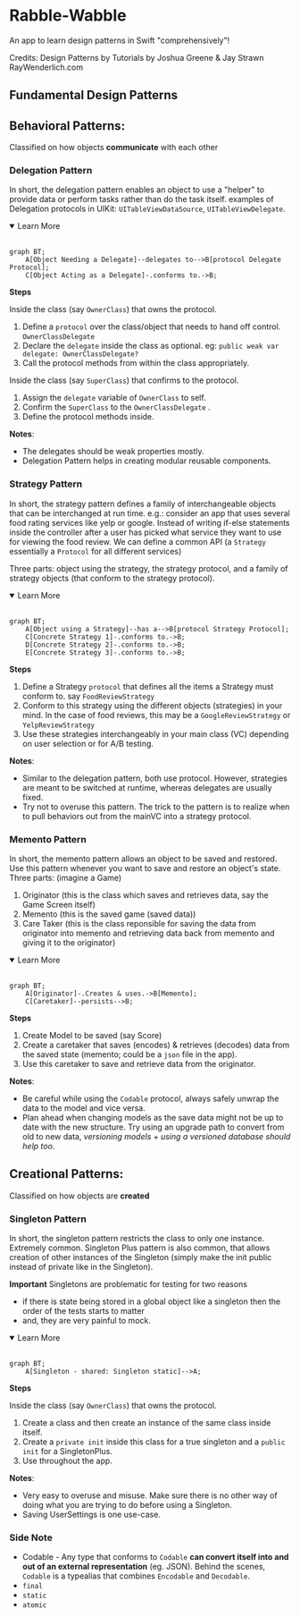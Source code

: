 # Rabble-Wabble

An app to learn design patterns in Swift "comprehensively"!

Credits: Design Patterns by Tutorials by Joshua Greene & Jay Strawn
RayWenderlich.com

## Fundamental Design Patterns


## Behavioral Patterns: 
Classified on how objects **communicate** with each other

### Delegation Pattern
In short, the delegation pattern enables an object to use a "helper" to provide data or perform tasks rather than do the task itself. examples of Delegation protocols in UIKit: `UITableViewDataSource`, `UITableViewDelegate`.

<details open>
<summary>Learn More</summary>
<br>

```mermaid
graph BT;
    A[Object Needing a Delegate]--delegates to-->B[protocol Delegate Protocol];
    C[Object Acting as a Delegate]-.conforms to.->B;
```

**Steps**

 Inside the class (say `OwnerClass`) that owns the protocol.
 1. Define a `protocol` over the class/object that needs to hand off control. `OwnerClassDelegate`
 2. Declare the `delegate` inside the class as optional. eg: `public weak var delegate: OwnerClassDelegate?`
 3. Call the protocol methods from within the class appropriately.
 
 Inside the class (say `SuperClass`) that confirms to the protocol.
 1. Assign the `delegate` variable of `OwnerClass` to self.
 2. Confirm the `SuperClass` to the `OwnerClassDelegate` .
 3. Define the protocol methods inside.

**Notes**: 

 - The delegates should be weak properties mostly.
 - Delegation Pattern helps in creating modular reusable components.
</details>

### Strategy Pattern
In short, the strategy pattern defines a family of interchangeable objects that can be interchanged at run time. e.g.: consider an app that uses several food rating services like yelp or google. Instead of writing if-else statements inside the controller after a user has picked what service they want to use for viewing the food review. We can define a common API (a `Strategy` essentially a `Protocol` for all different services)

Three parts: object using the strategy, the strategy protocol, and a family of strategy objects (that conform to the strategy protocol).

<details open>
<summary>Learn More</summary>
<br>

```mermaid
graph BT;
    A[Object using a Strategy]--has a-->B[protocol Strategy Protocol];
    C[Concrete Strategy 1]-.conforms to.->B;
    D[Concrete Strategy 2]-.conforms to.->B;
    E[Concrete Strategy 3]-.conforms to.->B;
```

**Steps**

 1. Define a Strategy `protocol` that defines all the items a Strategy must conform to. say `FoodReviewStrategy`
 2. Conform to this strategy using the different objects (strategies) in your mind. In the case of food reviews, this may be a `GoogleReviewStrategy` or `YelpReviewStrategy`
 3. Use these strategies interchangeably in your main class (VC) depending on user selection or for A/B testing.


**Notes**: 

 - Similar to the delegation pattern, both use protocol. However, strategies are meant to be switched at runtime, whereas delegates are usually fixed.
 - Try not to overuse this pattern. The trick to the pattern is to realize when to pull behaviors out from the mainVC into a strategy protocol. 
</details>

### Memento Pattern
In short, the memento pattern allows an object to be saved and restored. Use this pattern whenever you want to save and restore an object's state.
Three parts: (imagine a Game)
1. Originator (this is the class which saves and retrieves data, say the Game Screen itself)
2. Memento (this is the saved game (saved data))
3. Care Taker (this is the class reponsible for saving the data from originator into memento and retrieving data back from memento and giving it to the originator)

<details open>
<summary>Learn More</summary>
<br>

```mermaid
graph BT;
    A[Originator]-.Creates & uses.->B[Memento];
    C[Caretaker]--persists-->B;
```

**Steps**
1. Create Model to be saved (say Score)
2. Create a caretaker that saves (encodes) & retrieves (decodes) data from the saved state (memento; could be a `json` file in the app).
3. Use this caretaker to save and retrieve data from the originator.


**Notes**: 

 - Be careful while using the `Codable` protocol, always safely unwrap the data to the model and vice versa.
 - Plan ahead when changing models as the save data might not be up to date with the new structure. Try using an upgrade path to convert from old to new data, *versioning models + using a versioned database should help too*.
</details>

## Creational Patterns: 
Classified on how objects are **created**

### Singleton Pattern
In short, the singleton pattern restricts the class to only one instance. Extremely common. 
Singleton Plus pattern is also common, that allows creation of other instances of the Singleton (simply make the init public instead of private like in the Singleton). 

**Important** Singletons are problematic for testing for two reasons 
- if there is state being stored in a global object like a singleton then the order of the tests starts to matter 
- and, they are very painful to mock. 

<details open>
<summary>Learn More</summary>
<br>

```mermaid
graph BT;
    A[Singleton - shared: Singleton static]-->A;
```

**Steps**

 Inside the class (say `OwnerClass`) that owns the protocol.
 1. Create a class and then create an instance of the same class inside itself.
 2. Create a `private init` inside this class for a true singleton and a `public init` for a SingletonPlus.
 3. Use throughout the app.

**Notes**: 

 - Very easy to overuse and misuse. Make sure there is no other way of doing what you are trying to do before using a Singleton. 
 - Saving UserSettings is one use-case.

### Side Note

- Codable - Any type that conforms to `Codable` **can convert itself into and out of an external representation** (eg. JSON). Behind the scenes, `Codable` is a typealias that combines `Encodable` and `Decodable`.
- `final`
- `static`
- `atomic`


